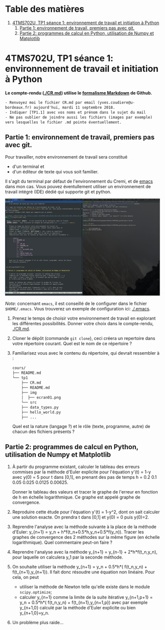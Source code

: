 
# Table des matières

1.  [4TMS702U, TP1 séance 1: environnement de travail et initiation à Python](#orgf5fc7fd)
    1.  [Partie 1: environnement de travail, premiers pas avec git.](#org7e21e60)
    2.  [Partie 2: programmes de calcul en Python, utilisation de Numpy et Matplotlib](#orgfde3294)



<a id="orgf5fc7fd"></a>

# 4TMS702U, TP1 séance 1: environnement de travail et initiation à Python

**Le compte-rendu ([./CR.md](./CR.md)) utilise le [formalisme Markdown](https://guides.github.com/features/mastering-markdown) de Github.**

    - Renvoyez moi le fichier CR.md par email (yves.coudiere@u-bordeaux.fr) aujourd'hui, mardi 11 septembre 2018.
    - Indiquer [TP1.1] avec vos noms et prénom dans le sujet du mail
    - Ne pas oublier de joindre aussi les fichiers (images par exemple) vers lesquelles le fichier .md pointe éventuellement.


<a id="org7e21e60"></a>

## Partie 1: environnement de travail, premiers pas avec git.

Pour travailler, notre environnement de travail sera constitué 

-   d'un terminal et
-   d'un éditeur de texte qui vous soit familier.

Il s'agit du terminal par défaut de l'environnement du Cremi, et de
[emacs](https://www.gnu.org/software/emacs) dans mon cas. Vous pouvez éventullement utiliser un environnement
de travail intégré (IDE) dédié qui supporte git et python.

[![img](./img/ecran01.png "Voici à quoi ressemble mon écran lors de l'écriture des notes de cours.")](img/ecran01.png) 

*Note:* concernant `emacs`, il est conseillé de le configurer dans le fichier
`$HOME/.emacs`. Vous trouverez un exemple de configuration ici: [./.emacs](./.emacs).

1.  Prenez le temps de choisir votre environnement de travail en
    explorant les différentes possibilités. Donner votre choix dans le
    compte-rendu, [./CR.md](./CR.md).
2.  Cloner le dépôt (commande `git clone`), ceci créera un repertoire
    dans votre répertoire courant. Quel est le nom de ce répertoire ?
3.  Familiarisez vous avec le contenu du répertoire, qui devrait ressembler à :
    
        cours/
        ├── README.md
        └── tp1
            ├── CR.md
            ├── README.md
            ├── img
            │  ├── ecran01.png
            └── src
        	├── data_types.py
        	├── hello_world.py
        	├── ...
    
    Quel est la nature (langage ?) et le rôle (texte, programme, autre) de chacun
    des fichiers présents ?


<a id="orgfde3294"></a>

## Partie 2: programmes de calcul en Python, utilisation de Numpy et Matplotlib

1.  À partir du programme existant, calculer le tableau des erreurs
    commises par la méthode d'Euler explicite pour l'équation y'(t) = 1-y
    avec y(0) = 5 pour t dans [0,1], en prenant des pas de temps h = 0.2
    0.1 0.05 0.025 0.0125 0.00625. 
    
    Donner le tableau des valeurs et tracer le graphe de l'erreur en
    fonction de h en échelle logarithmique. Ce graphe est appelé graphe
    de convergence.
2.  Reproduire cette étude pour l'équation y'(t) = 1-y^2, dont on sait
    calculer une solution exacte. On prendra t dans [0,1] et y(0) = 0
    puis y(0)=2.
3.  Reprendre l'analyse avec la méthode suivante à la place de la méthode
    d'Euler: y\_{n+1} = y\_n + h\*f(t\_n+0.5\*h,y\_n+0.5\*f(y\_n)). Tracer les
    graphes de convergence des 2 méthodes sur la même figure (en échelle
    logarithmique). Quel commentaire peut-on faire ?
4.  Reprendre l'analyse avec la méthode y\_{n+1} = y\_{n-1} +
    2\*h\*f(t\_n,y\_n), pour laquelle on calculera y\_1 par la seconde
    méthode.
5.  On souhaite utiliser la méthode y\_{n+1} = y\_n + 0.5\*h\*( f(t\_n,y\_n) +
    f(t\_{n+1},y\_{n+1}). Il fait donc résoudre une équation non
    linéaire. Pour cela, on peut
    -   utiliser la méthode de Newton telle qu'elle existe dans le module
        `scipy.optimize`;
    -   calculer y\_{n+1} comme la limite de la suite itérative y\_{n+1,p+1}
        = y\_n + 0.5\*h\*( f(t\_n,y\_n) + f(t\_{n+1},y\_{n+1,p}) avec par exemple
        y\_{n+1,0} calculé par la méthode d'Euler explicite ou bien
        y\_{n+1,0}=y\_n.
6.  Un problème plus raide&#x2026;

